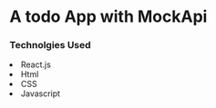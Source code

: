 <h1> A todo App with MockApi </h1>

<h3> Technolgies Used </h3>
<li> React.js</li>
<li> Html</li>
<li> CSS</li>
<li> Javascript</li>